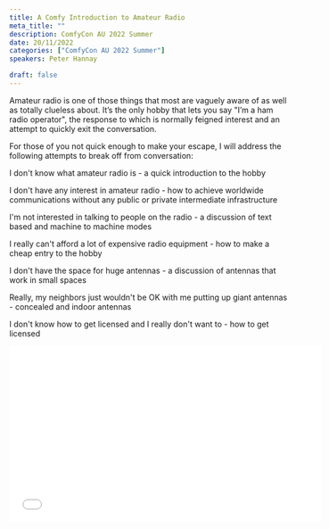 ```yaml
---
title: A Comfy Introduction to Amateur Radio
meta_title: ""
description: ComfyCon AU 2022 Summer
date: 20/11/2022
categories: ["ComfyCon AU 2022 Summer"]
speakers: Peter Hannay

draft: false
---
```

Amateur radio is one of those things that most are vaguely aware of as well as totally clueless about. It’s the only hobby that lets you say "I’m a ham radio operator", the response to which is normally feigned interest and an attempt to quickly exit the conversation.

For those of you not quick enough to make your escape, I will address the following attempts to break off from conversation:

I don't know what amateur radio is - a quick introduction to the hobby

I don't have any interest in amateur radio - how to achieve worldwide communications without any public or private intermediate infrastructure

I'm not interested in talking to people on the radio - a discussion of text based and machine to machine modes

I really can't afford a lot of expensive radio equipment - how to make a cheap entry to the hobby

I don't have the space for huge antennas - a discussion of antennas that work in small spaces

Really, my neighbors just wouldn't be OK with me putting up giant antennas - concealed and indoor antennas

I don't know how to get licensed and I really don't want to - how to get licensed

<iframe width="560" height="315" src="None" title="YouTube video player" frameborder="0" allow="accelerometer; autoplay; clipboard-write; encrypted-media; gyroscope; picture-in-picture; web-share" allowfullscreen></iframe>